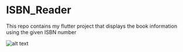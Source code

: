 # ISBN_Reader
This repo contains my flutter project that displays the book information using the given ISBN number

![alt text](img/isbn_reader.gif)
